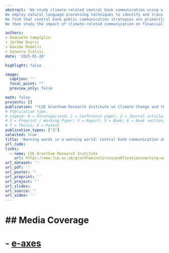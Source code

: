 ```yaml
---
abstract: 'We study climate-related central bank communication using a novel dataset containing 35,487 speeches delivered by 131 central banks from 1986 to 2023.
We employ natural language processing techniques to identify and trace the evolution of key climate-related narratives centred around (i) green finance, and (ii) climate-related financial risks.
We find that central bank public communication strategies are primarily driven by underlying institutional factors, rather than exposure to climate-related risks. 
We then study the impact of climate-related communication on financial market dynamics through both a portfolio and a firm-level analysis. We find that equity returns of green firms outperform those of dirty firms when central banks engage more frequently and intensely with climate-related topics.'

authors:
- Emanuele Campiglio
- Jérôme Deyris
- Davide Romelli
- Ginevra Scalisi
date: '2025-01-20'

highlight: false

image:
  caption: ''
  focal_point: ""
  preview_only: false

math: false
projects: []
publication: "*LSE Grantham Research Institute on Climate Change and the Environment*"
# Publication type.
# Legend: 0 = Uncategorized; 1 = Conference paper; 2 = Journal article;
# 3 = Preprint / Working Paper; 4 = Report; 5 = Book; 6 = Book section;
# 7 = Thesis; 8 = Patent
publication_types: ["3"]
selected: true
title: 'Warning words in a warming world: Central bank communication and climate change'
url_code: 
links:
  - name: LSE Grantham Research Institute
    url: https://www.lse.ac.uk/granthaminstitute/publication/warning-words-in-a-warming-world-central-bank-communication-and-climate-change
url_dataset: ''
url_pdf: ''
url_poster: ''
url_preprint: ''
url_project: ''
url_slides: 
url_source: ''
url_video: ''
---
```


# ## Media Coverage

# - [e-axes](https://e-axes.com/central-bank-independence-a-new-index-and-trends/)